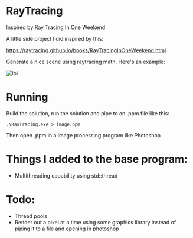 # RayTracing
Inspired by Ray Tracing In One Weekend

A little side project I did inspired by this:

https://raytracing.github.io/books/RayTracingInOneWeekend.html

Generate a nice scene using raytracing math. Here's an example:

![lol](https://user-images.githubusercontent.com/69275171/155463202-93d66f35-3458-45b7-aa9a-a05b76b96ba8.jpg)

# Running

Build the solution, run the solution and pipe to an .ppm file like this:

```
.\RayTracing.exe > image.ppm
```

Then open .ppm in a image processing program like Photoshop

# Things I added to the base program:

- Multithreading capability using std::thread

# Todo:

- Thread pools
- Render out a pixel at a time using some graphics library instead of piping it to a file and opening in photoshop 

